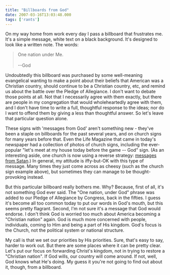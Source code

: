 ```yaml
---
title: "Billboards from God"
date: 2007-03-16T13:03:48.000
tags: ['rants']
---
```


On my way home from work every day I pass a billboard that frustrates me. It's a simple message, white text on a black background. It's designed to look like a written note. The words:

> One nation under Me.  
> <br/>
> \--God

Undoubtedly this billboard was purchased by some well-meaning evangelical wanting to make a point about their beliefs that American was a Christian country, should continue to be a Christian country, etc, and remind us about the battle over the Pledge of Allegiance. I don't want to debate those points at all. Not that I necessarily agree with them exactly, but there are people in my congregation that would wholeheartedly agree with them, and I don't have time to write a full, thoughtful response to the ideas; nor do I want to offend them by giving a less than thoughtful answer. So let's leave that particular question alone.

These signs with 'messages from God' aren't something new - they've been a staple on billboards for the past several years, and on church signs for many years before that. Even the Life Magazine that came in today's newspaper had a collection of photos of church signs, including the ever-popular "let's meet at my house today before the game -- God" sign. (As an interesting aside, one church is now using a reverse strategy: [messages from Satan](http://www.churchmarketingsucks.com/archives/2007/03/satan_hates_life.html).) In general, my attitude is iffy-but-OK with this type of message. Many times they just come across as cheesy (such as the church sign example above), but sometimes they can manage to be thought-provoking instead.

But this particular billboard really bothers me. Why? Because, first of all, it's not something God ever said. The "One nation, under God" phrase was added to our Pledge of Allegiance by Congress, back in the fifties. I guess it's become all too common today to put our words in God's mouth, but this seems pretty flagrant. Second, I'm not sure it's a message that God would endorse. I don't think God is worried too much about America becoming a "Christian nation" again. God is much more concerned with people, individuals, coming to Him and being a part of His kingdom. God's focus is the Church, not the political system or national structure.

My call is that we set our priorities by His priorities. Sure, that's easy to say, harder to work out. But there are some places where it can be pretty clear. Let's put our focus on forwarding Christ's kingdom, not in trying to restore a "Christian nation". If God wills, our country will come around. If not, well, God knows what He's doing. My guess it you're not going to find out about it, though, from a billboard.
